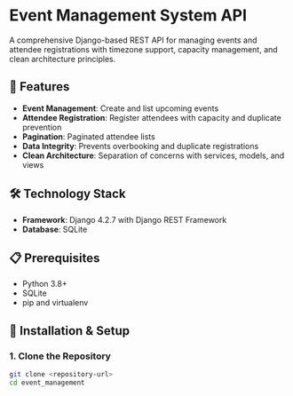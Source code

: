 # Event Management System API

A comprehensive Django-based REST API for managing events and attendee registrations with timezone support, capacity management, and clean architecture principles.

## 🚀 Features

- **Event Management**: Create and list upcoming events
- **Attendee Registration**: Register attendees with capacity and duplicate prevention
- **Pagination**: Paginated attendee lists
- **Data Integrity**: Prevents overbooking and duplicate registrations
- **Clean Architecture**: Separation of concerns with services, models, and views

## 🛠️ Technology Stack

- **Framework**: Django 4.2.7 with Django REST Framework
- **Database**: SQLite

## 📋 Prerequisites

- Python 3.8+
- SQLite
- pip and virtualenv

## 🔧 Installation & Setup

### 1. Clone the Repository

```bash
git clone <repository-url>
cd event_management
```
